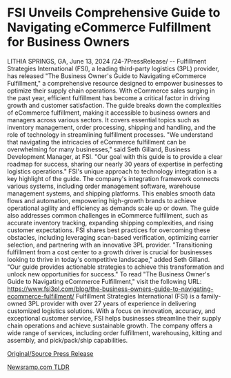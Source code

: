 # FSI Unveils Comprehensive Guide to Navigating eCommerce Fulfillment for Business Owners

LITHIA SPRINGS, GA, June 13, 2024 /24-7PressRelease/ -- Fulfillment Strategies International (FSI), a leading third-party logistics (3PL) provider, has released "The Business Owner's Guide to Navigating eCommerce Fulfillment," a comprehensive resource designed to empower businesses to optimize their supply chain operations. With eCommerce sales surging in the past year, efficient fulfillment has become a critical factor in driving growth and customer satisfaction.  The guide breaks down the complexities of eCommerce fulfillment, making it accessible to business owners and managers across various sectors. It covers essential topics such as inventory management, order processing, shipping and handling, and the role of technology in streamlining fulfillment processes.  "We understand that navigating the intricacies of eCommerce fulfillment can be overwhelming for many businesses," said Seth Gilland, Business Development Manager, at FSI. "Our goal with this guide is to provide a clear roadmap for success, sharing our nearly 30 years of expertise in perfecting logistics operations."  FSI's unique approach to technology integration is a key highlight of the guide. The company's integration framework connects various systems, including order management software, warehouse management systems, and shipping platforms. This enables smooth data flows and automation, empowering high-growth brands to achieve operational agility and efficiency as demands scale up or down.  The guide also addresses common challenges in eCommerce fulfillment, such as accurate inventory tracking, expanding shipping complexities, and rising customer expectations. FSI shares best practices for overcoming these obstacles, including leveraging scan-based verification, optimizing carrier selection, and partnering with an innovative 3PL provider.  "Transitioning fulfillment from a cost center to a growth driver is crucial for businesses looking to thrive in today's competitive landscape," added Seth Gilland. "Our guide provides actionable strategies to achieve this transformation and unlock new opportunities for success."  To read "The Business Owner's Guide to Navigating eCommerce Fulfillment," visit the following URL: https://www.fsi3pl.com/blog/the-business-owners-guide-to-navigating-ecommerce-fulfillment/  Fulfillment Strategies International (FSI) is a family-owned 3PL provider with over 27 years of experience in delivering customized logistics solutions. With a focus on innovation, accuracy, and exceptional customer service, FSI helps businesses streamline their supply chain operations and achieve sustainable growth. The company offers a wide range of services, including order fulfillment, warehousing, kitting and assembly, and pick/pack/ship capabilities. 

[Original/Source Press Release](https://www.24-7pressrelease.com/press-release/511693/fsi-unveils-comprehensive-guide-to-navigating-ecommerce-fulfillment-for-business-owners) 

[Newsramp.com TLDR](https://newsramp.com/None) 